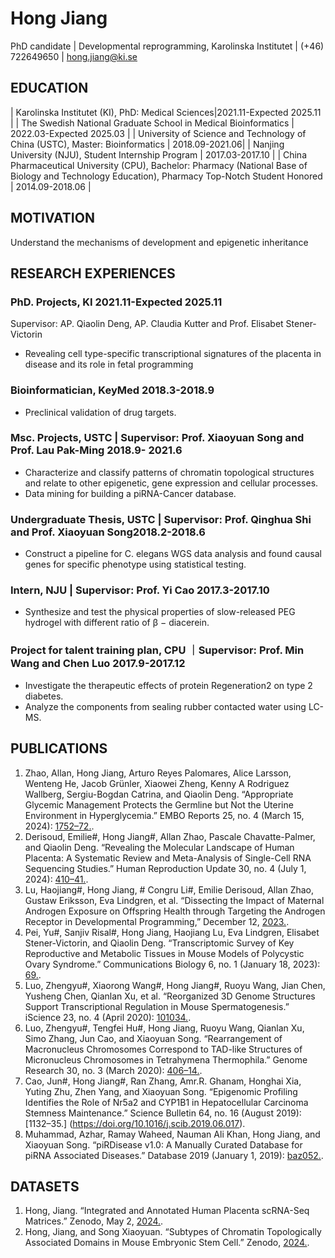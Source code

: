 # Hong Jiang

PhD candidate | Developmental reprogramming, Karolinska Institutet | (+46) 722649650 | hong.jiang@ki.se

## EDUCATION

| Karolinska Institutet (KI), PhD: Medical Sciences|2021.11-Expected 2025.11 |
| The Swedish National Graduate School in Medical Bioinformatics | 2022.03-Expected 2025.03 |
| University of Science and Technology of China (USTC), Master: Bioinformatics | 2018.09-2021.06|
| Nanjing University (NJU), Student Internship Program | 2017.03-2017.10 |
| China Pharmaceutical University (CPU), Bachelor: Pharmacy (National Base of Biology and Technology Education), Pharmacy Top-Notch Student Honored | 2014.09-2018.06 | 

## MOTIVATION

Understand the mechanisms of development and epigenetic inheritance

## RESEARCH EXPERIENCES

### PhD. Projects, KI                                                                                                              2021.11-Expected 2025.11

Supervisor: AP. Qiaolin Deng, AP. Claudia Kutter and Prof. Elisabet Stener-Victorin

- Revealing cell type-specific transcriptional signatures of the placenta in disease and its role in fetal programming

### Bioinformatician, KeyMed	2018.3-2018.9

- Preclinical validation of drug targets.

### Msc. Projects, USTC | Supervisor: Prof. Xiaoyuan Song and Prof. Lau Pak-Ming		            2018.9- 2021.6  

- Characterize and classify patterns of chromatin topological structures and relate to other epigenetic, gene expression and cellular processes.
- Data mining for building a piRNA-Cancer database.

### Undergraduate Thesis, USTC | Supervisor: Prof. Qinghua Shi and Prof. Xiaoyuan Song2018.2-2018.6

- Construct a pipeline for C. elegans WGS data analysis and found causal genes for specific phenotype using statistical testing.

### Intern, NJU | Supervisor: Prof. Yi Cao								2017.3-2017.10

- Synthesize and test the physical properties of slow-released PEG hydrogel with different ratio of β − diacerein.

### Project for talent training plan, CPU ｜Supervisor: Prof. Min Wang and Chen Luo			2017.9-2017.12

- Investigate the therapeutic effects of protein Regeneration2 on type 2 diabetes.
- Analyze the components from sealing rubber contacted water using LC-MS.

## PUBLICATIONS

1. Zhao, Allan, Hong Jiang, Arturo Reyes Palomares, Alice Larsson, Wenteng He, Jacob Grünler, Xiaowei Zheng, Kenny A Rodriguez Wallberg, Sergiu-Bogdan Catrina, and Qiaolin Deng. “Appropriate Glycemic Management Protects the Germline but Not the Uterine Environment in Hyperglycemia.” EMBO Reports 25, no. 4 (March 15, 2024): [1752–72.](https://doi.org/10.1038/s44319-024-00097-7).
2. Derisoud, Emilie#, Hong Jiang#, Allan Zhao, Pascale Chavatte-Palmer, and Qiaolin Deng. “Revealing the Molecular Landscape of Human Placenta: A Systematic Review and Meta-Analysis of Single-Cell RNA Sequencing Studies.” Human Reproduction Update 30, no. 4 (July 1, 2024): [410–41.](https://doi.org/10.1093/humupd/dmae006).
3. Lu, Haojiang#, Hong Jiang, # Congru Li#, Emilie Derisoud, Allan Zhao, Gustaw Eriksson, Eva Lindgren, et al. “Dissecting the Impact of Maternal Androgen Exposure on Offspring Health through Targeting the Androgen Receptor in Developmental Programming,” December 12, [2023.](https://doi.org/10.1101/2023.12.12.569558).
4. Pei, Yu#, Sanjiv Risal#, Hong Jiang, Haojiang Lu, Eva Lindgren, Elisabet Stener-Victorin, and Qiaolin Deng. “Transcriptomic Survey of Key Reproductive and Metabolic Tissues in Mouse Models of Polycystic Ovary Syndrome.” Communications Biology 6, no. 1 (January 18, 2023): [69.](https://doi.org/10.1038/s42003-022-04362-0).
5. Luo, Zhengyu#, Xiaorong Wang#, Hong Jiang#, Ruoyu Wang, Jian Chen, Yusheng Chen, Qianlan Xu, et al. “Reorganized 3D Genome Structures Support Transcriptional Regulation in Mouse Spermatogenesis.” iScience 23, no. 4 (April 2020): [101034.](https://doi.org/10.1016/j.isci.2020.101034).
6. Luo, Zhengyu#, Tengfei Hu#, Hong Jiang, Ruoyu Wang, Qianlan Xu, Simo Zhang, Jun Cao, and Xiaoyuan Song. “Rearrangement of Macronucleus Chromosomes Correspond to TAD-like Structures of Micronucleus Chromosomes in Tetrahymena Thermophila.” Genome Research 30, no. 3 (March 2020): [406–14.](https://doi.org/10.1101/gr.241687.118).
7. Cao, Jun#, Hong Jiang#, Ran Zhang, Amr.R. Ghanam, Honghai Xia, Yuting Zhu, Zhen Yang, and Xiaoyuan Song. “Epigenomic Profiling Identifies the Role of Nr5a2 and CYP1B1 in Hepatocellular Carcinoma Stemness Maintenance.” Science Bulletin 64, no. 16 (August 2019): [1132–35.] (https://doi.org/10.1016/j.scib.2019.06.017).
8. Muhammad, Azhar, Ramay Waheed, Nauman Ali Khan, Hong Jiang, and Xiaoyuan Song. “piRDisease v1.0: A Manually Curated Database for piRNA Associated Diseases.” Database 2019 (January 1, 2019): [baz052.](https://doi.org/10.1093/database/baz052).

## DATASETS

1. Hong, Jiang. “Integrated and Annotated Human Placenta scRNA-Seq Matrices.” Zenodo, May 2, [2024.](https://doi.org/10.5281/ZENODO.11103744).
2. Hong, Jiang, and Song Xiaoyuan. “Subtypes of Chromatin Topologically Associated Domains in Mouse Embryonic Stem Cell.” Zenodo, [2024.](https://doi.org/10.5281/ZENODO.12571070).
